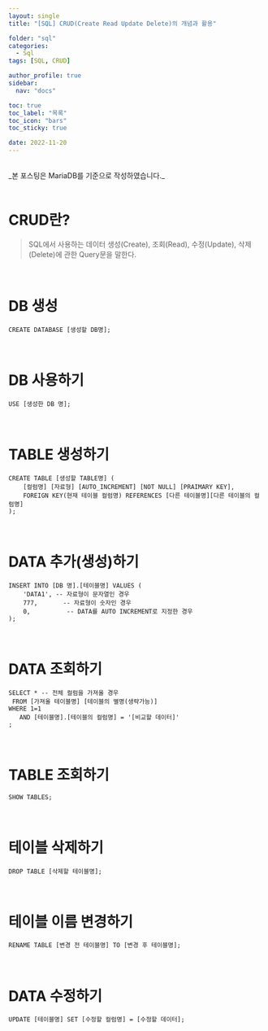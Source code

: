 ```yaml
---
layout: single
title: "[SQL] CRUD(Create Read Update Delete)의 개념과 활용"

folder: "sql"
categories:
  - Sql
tags: [SQL, CRUD]

author_profile: true
sidebar:
  nav: "docs"

toc: true
toc_label: "목록"
toc_icon: "bars"
toc_sticky: true

date: 2022-11-20
---
```


<br />
_본 포스팅은 MariaDB를 기준으로 작성하였습니다._
<br /><br />

# CRUD란?

> SQL에서 사용하는 데이터 생성(Create), 조회(Read), 수정(Update), 삭제(Delete)에 관한 Query문을 말한다.

<br />

# DB 생성

```
CREATE DATABASE [생성할 DB명];
```

<br />

# DB 사용하기

```
USE [생성한 DB 명];
```

<br />

# TABLE 생성하기

```
CREATE TABLE [생성할 TABLE명] (
    [컬럼명] [자료형] [AUTO_INCREMENT] [NOT NULL] [PRAIMARY KEY],
    FOREIGN KEY(현재 테이블 컬럼명) REFERENCES [다른 테이블명][다른 테이블의 컬럼명]
);
```

<br />

# DATA 추가(생성)하기

```
INSERT INTO [DB 명].[테이블명] VALUES (
    'DATA1', -- 자료형이 문자열인 경우
    777,       -- 자료형이 숫자인 경우
    0,          -- DATA를 AUTO INCREMENT로 지정한 경우
);
```

<br />

# DATA 조회하기

```
SELECT * -- 전체 컬럼을 가져올 경우
 FROM [가져올 테이블명] [테이블의 별명(생략가능)]
WHERE 1=1
   AND [테이블명].[테이블의 컬럼명] = '[비교할 데이터]'
;
```

<br />

# TABLE 조회하기

```
SHOW TABLES;
```

<br />

# 테이블 삭제하기

```
DROP TABLE [삭제할 테이블명];
```

<br />

# 테이블 이름 변경하기

```
RENAME TABLE [변경 전 테이블명] TO [변경 후 테이블명];
```

<br />

# DATA 수정하기

```
UPDATE [테이블명] SET [수정할 컬럼명] = [수정할 데이터];
```
